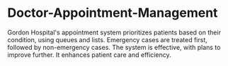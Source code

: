 # Doctor-Appointment-Management
Gordon Hospital's appointment system prioritizes patients based on their condition, using queues and lists. Emergency cases are treated first, followed by non-emergency cases. The system is effective, with plans to improve further. It enhances patient care and efficiency.
